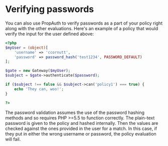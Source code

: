 # Verifying passwords

You can also use PropAuth to verify passwords as a part of your policy right along with the other evaluations. Here's an example of a policy that would verify the input for the user defined above:

```php
<?php
$myUser = (object)[
    'username' => 'ccornutt',
    'password' => password_hash('test1234', PASSWORD_DEFAULT)
];

$gate = new Gateway($myUser);
$subject = $gate->authenticate($password);

if ($subject !== false && $subject->can('policy1') === true) {
	echo 'They can, woo!';
}

?>
```

The password validation assumes the use of the password hashing methods and so requires PHP >=5.5 to function correctly. The plain-text password is given to the policy and hashed internally. Then the values are checked against the ones provided in the user for a match. In this case, if they put in either the wrong username or password, the policy evaluation will fail.